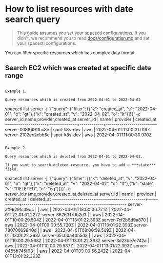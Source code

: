# How to list resources with date search query

> This guide assumes you set your spacectl configurations. If you didn't, we recommend you to read [docs/configuration.md](docs/configuration.md) and set your spacectl configurations.

You can filter specific resources which has complex data format.

## Search EC2 which was created at specific date range

~~~

Example 1.

Query resources which is created from 2022-04-01 to 2022-04-02
~~~
 spacectl list server -j '{"query": {"filter": [{"k": "created_at", "v": "2022-04-01", "o": "gt"},{"k": "created_at", "v": "2022-04-02", "o": "lt"}]}}' -c server_id,name,provider,created_at
 server_id           | name         | provider   | created_at
---------------------+--------------+------------+--------------------------
 server-0088491fbc8e | spot-k8s-dev | aws        | 2022-04-01T11:00:31.016Z
 server-2102ec2cbb6e | spot-k8s-dev | aws        | 2022-04-01T11:00:30.970Z
~~~

Example 2.

Query resources which is deleted from 2022-04-01 to 2022-04-02.

If you want to search deleted resource, you have to add a ***state*** field.

~~~
spacectl list server -j '{"query": {"filter": [{"k": "deleted_at", "v": "2022-04-01", "o": "gt"},{"k": "deleted_at", "v": "2022-04-02", "o": "lt"},{"k": "state", "v": "DELETED", "o": "eq"}]}}' -c server_id,name,provider,created_at,deleted_at
 server_id           | name                    | provider   | created_at               | deleted_at
---------------------+-------------------------+------------+--------------------------+--------------------------
 server-af9929fc39dc |                         | aws        | 2022-04-01T18:00:36.721Z | 2022-04-01T22:01:01.227Z
 server-8626317db2d3 |                         | aws        | 2022-04-01T10:00:29.504Z | 2022-04-01T13:01:22.393Z
 server-7cf2b6d9a870 |                         | aws        | 2022-04-01T09:00:55.720Z | 2022-04-01T13:01:22.393Z
 server-78070069840d |                         | aws        | 2022-04-01T08:00:59.569Z | 2022-04-01T13:01:22.393Z
 server-65c00a40b5d3 |                         | aws        | 2022-04-01T10:00:29.568Z | 2022-04-01T13:01:22.393Z
 server-3d23be7e742a |                         | aws        | 2022-04-01T10:00:29.537Z | 2022-04-01T13:01:22.393Z
 server-0455ff745f93 |                         | aws        | 2022-04-01T09:00:56.242Z | 2022-04-01T13:01:22.393Z
 ~~~

